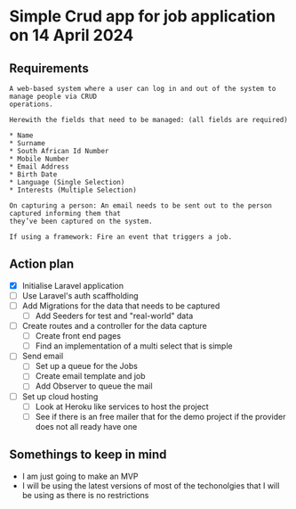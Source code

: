 # Simple Crud app for job application on 14 April 2024
## Requirements
```
A web-based system where a user can log in and out of the system to manage people via CRUD
operations.
 
Herewith the fields that need to be managed: (all fields are required)
 
* Name
* Surname
* South African Id Number
* Mobile Number
* Email Address
* Birth Date
* Language (Single Selection)
* Interests (Multiple Selection)
 
On capturing a person: An email needs to be sent out to the person captured informing them that
they’ve been captured on the system.
 
If using a framework: Fire an event that triggers a job.
```

## Action plan
- [x] Initialise Laravel application
- [ ] Use Laravel's auth scaffholding
- [ ] Add Migrations for the data that needs to be captured
    - [ ] Add Seeders for test and "real-world" data
- [ ] Create routes and a controller for the data capture
    - [ ] Create front end pages
    - [ ] Find an implementation of a multi select that is simple
- [ ] Send email
    - [ ] Set up a queue for the Jobs
    - [ ] Create email template and job
    - [ ] Add Observer to queue the mail
- [ ] Set up cloud hosting
    - [ ] Look at Heroku like services to host the project
    - [ ] See if there is an free mailer that for the demo project if the provider does not all ready have one

## Somethings to keep in mind
- I am just going to make an MVP
- I will be using the latest versions of most of the techonolgies that I will be using as there is no restrictions

